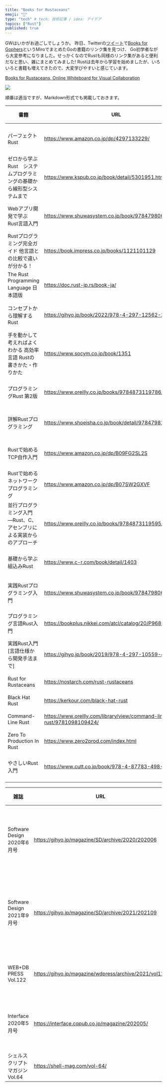 ```yaml
---
title: "Books for Rustaceans"
emoji: "🦀"
type: "tech" # tech: 技術記事 / idea: アイデア
topics: ["Rust"]
published: true
---
```


GWはいかがお過ごしでしょうか。
昨日、Twitterの[ツイート](https://twitter.com/tenntenn/status/1520962316619358208)で[Books for Gophers](https://miro.com/app/board/uXjVOFumO24=/)というMiroでまとめたGoの書籍のリンク集を見つけ、
Go初学者ながら大変参考になりました。せっかくなのでRustも同様のリンク集があると便利だなと思い、雑にまとめてみました!
Rustは去年から学習を始めましたが、いろいろと書籍も増えてきたので、大変学びやすいと感じています。

[Books for Rustaceans, Online Whiteboard for Visual Collaboration](https://miro.com/app/board/uXjVO4VPVvw=)

![](https://storage.googleapis.com/zenn-user-upload/27536e58a890-20220503.png)


順番は適当ですが、Markdown形式でも掲載しておきます。


| 書籍                                                         | URL                                                          | 発売日         |
| ------------------------------------------------------------ | ------------------------------------------------------------ | -------------- |
| パーフェクトRust                       | https://www.amazon.co.jp/dp/4297133229/                               | 2023年2月22日              |
|ゼロから学ぶRust　システムプログラミングの基礎から線形型システムまで                        | https://www.kspub.co.jp/book/detail/5301951.html                               | 2022年12月13日              |
| Webアプリ開発で学ぶ Rust言語入門                         |https://www.shuwasystem.co.jp/book/9784798067315.html                               | 	2022年09月30日              |
| Rustプログラミング完全ガイド 他言語との比較で違いが分かる！                       | https://book.impress.co.jp/books/1121101129                               | 2022月9月28日             |
| The Rust Programming Language 日本語版                       | https://doc.rust-jp.rs/book-ja/                              | -              |
| コンセプトから理解するRust                                   | https://gihyo.jp/book/2022/978-4-297-12562-2                 | 2022年2月7日   |
| 手を動かして考えればよくわかる 高効率言語 Rustの書きかた・作りかた | https://www.socym.co.jp/book/1351                            | 2022年1月21日  |
| プログラミングRust 第2版                                     | https://www.oreilly.co.jp/books/9784873119786/               | 2022年1月19日  |
| 詳解Rustプログラミング                                       | https://www.shoeisha.co.jp/book/detail/9784798160221         | 2022年11月17日 |
| Rustで始めるTCP自作入門                                      | https://www.amazon.co.jp/dp/B09FG2SL2S                       | 2021年9月3日   |
| Rustで始めるネットワークプログラミング                       | https://www.amazon.co.jp/dp/B07SW2GXVF                       | 2019年6月10日  |
| 並行プログラミング入門 ―Rust、C、アセンブリによる実装からのアプローチ | https://www.oreilly.co.jp/books/9784873119595/               | 2021年8月24日  |
| 基礎から学ぶ 組込みRust                                      | https://www.c-r.com/book/detail/1403                         | 2021年4月20日  |
| 実践Rustプログラミング入門                                   | https://www.shuwasystem.co.jp/book/9784798061702.html        | 2020年8月22日  |
| プログラミング言語Rust入門                                   | https://bookplus.nikkei.com/atcl/catalog/20/P96850/          | 2020年3月20日  |
| 実践Rust入門　[言語仕様から開発手法まで]                     | https://gihyo.jp/book/2019/978-4-297-10559-4                 | 2019年4月26日  |
| Rust for Rustaceans                                          | https://nostarch.com/rust-rustaceans                         | 2021年11月     |
| Black Hat Rust                                               | https://kerkour.com/black-hat-rust                           | -              |
| Command-Line Rust                                            | https://www.oreilly.com/library/view/command-line-rust/9781098109424/ | 2022年1月      |
| Zero To Production In Rust                                   | https://www.zero2prod.com/index.html                         | 2022年         |
| やさしいRust入門                                             | https://www.cutt.co.jp/book/978-4-87783-498-2.html           | 2021年1月10日  |


| 雑誌                            | URL                                                   | 発売日        | 備考                                                         |
| ------------------------------- | ----------------------------------------------------- | ------------- | ------------------------------------------------------------ |
| Software Design 2020年6月号     | https://gihyo.jp/magazine/SD/archive/2020/202006      | 2020年5月18日 | 第1特集 入門！ Rust メモリ安全とパフォーマンスを両立するしくみとは？ |
| Software Design 2021年9月号     | https://gihyo.jp/magazine/SD/archive/2021/202109      | 2021年8月18日 | 第1特集 Rustでわかるメモリ管理 しくみを知る／アプリを作る／ライブラリを読む |
| WEB+DB PRESS Vol.122            | https://gihyo.jp/magazine/wdpress/archive/2021/vol122 | 2021年4月24日 | 特集3 Rustで実装！ 作って学ぶRDBMSのしくみ                   |
| Interface 2020年5月号           | https://interface.cqpub.co.jp/magazine/202005/        | 2020年3月25日 | 第3部　ついに登場！？C/C++以外の選択肢Rustの研究             |
| シェルスクリプトマガジン Vol.64 | https://shell-mag.com/vol-64/                         | 2020年1月25日 | 特集1　はじめてのRust                                        |

